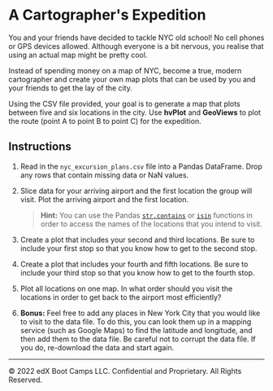 # A Cartographer's Expedition

You and your friends have decided to tackle NYC old school! No cell phones or GPS devices allowed. Although everyone is a bit nervous,  you realise that using an actual map might be pretty cool.

Instead of spending money on a map of NYC, become a true, modern cartographer and create your own map plots that can be used by you and your friends to get the lay of the city.

Using the CSV file provided, your goal is to generate a map that plots between five and six locations in the city.  Use **hvPlot** and **GeoViews** to plot the route (point A to point B to point C) for the expedition.

## Instructions

1. Read in the `nyc_excursion_plans.csv` file into a Pandas DataFrame. Drop any rows that contain missing data or NaN values.

2. Slice data for your arriving airport and the first location the group will visit. Plot the arriving airport and the first location.

    > **Hint:** You can use the Pandas [`str.contains`](https://pandas.pydata.org/pandas-docs/stable/reference/api/pandas.Series.str.contains.html) or [`isin`](https://pandas.pydata.org/pandas-docs/stable/reference/api/pandas.DataFrame.isin.html) functions in order to access the names of the locations that you intend to visit.

3. Create a plot that includes your second and third locations. Be sure to include your first stop so that you know how to get to the second stop.

4. Create a plot that includes your fourth and fifth locations. Be sure to include your third stop so that you know how to get to the fourth stop.

5. Plot all locations on one map. In what order should you visit the locations in order to get back to the airport most efficiently?

6. **Bonus:** Feel free to add any places in New York City that you would like to visit to the data file. To do this, you can look them up in a mapping service (such as Google Maps) to find the latitude and longitude, and then add them to the data file. Be careful not to corrupt the data file. If you do, re-download the data and start again.

---

© 2022 edX Boot Camps LLC. Confidential and Proprietary. All Rights Reserved.
